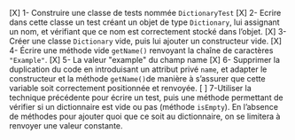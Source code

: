 [X] 1- Construire une classe de tests nommée `DictionaryTest`
[X] 2- Ecrire dans cette classe un test créant un objet de type `Dictionary`, lui assignant un nom, et vérifiant que ce nom est correctement stocké dans l’objet.
[X] 3- Créer une classe `Dictionary` vide, puis lui ajouter un constructeur vide.
[X] 4- Écrire une méthode vide `getName()` renvoyant la chaîne de caractères `"Example"`.
[X] 5- La valeur "example" du champ name
[X] 6- Supprimer la duplication du code en introduisant un attribut privé `name`, et adapter le constructeur et la méthode `getName()`de manière à s’assurer que cette variable soit correctement positionnée et renvoyée.
[ ] 7-Utiliser la technique précédente pour écrire un test, puis une méthode permettant de vérifier si un dictionnaire est vide ou pas (méthode `isEmpty`). En l’absence de méthodes pour ajouter quoi que ce soit au dictionnaire, on se limitera à renvoyer une valeur constante.
